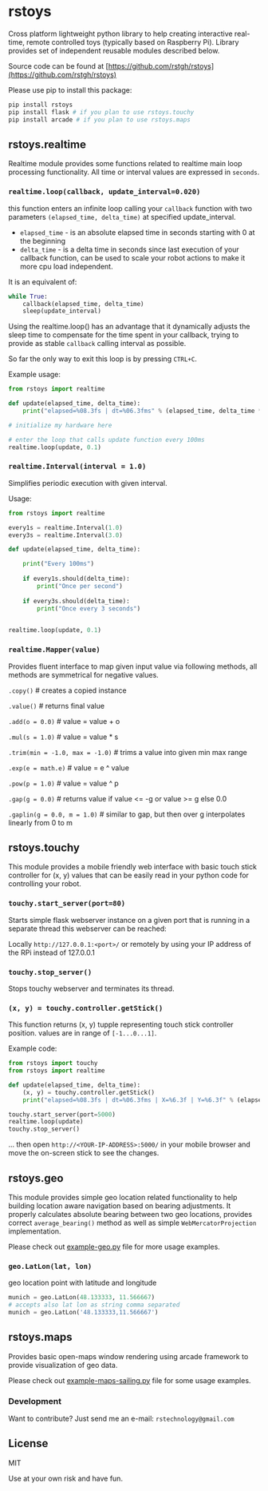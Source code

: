 # rstoys

Cross platform lightweight python library to help creating interactive real-time, remote controlled toys (typically based on Raspberry Pi). Library provides set of independent reusable modules described below.

Source code can be found at [https://github.com/rstgh/rstoys](https://github.com/rstgh/rstoys)

Please use pip to install this package:

```sh
pip install rstoys
pip install flask # if you plan to use rstoys.touchy
pip install arcade # if you plan to use rstoys.maps
```

## rstoys.realtime

Realtime module provides some functions related to realtime main loop processing functionality.
All time or interval values are expressed in `seconds`.

### `realtime.loop(callback, update_interval=0.020)`

this function enters an infinite loop calling your `callback` function with two parameters `(elapsed_time, delta_time)` at specified update_interval.

- `elapsed_time` - is an absolute elapsed time in seconds starting with 0 at the beginning
- `delta_time` - is a delta time in seconds since last execution of your callback function, can be used to scale your robot actions to make it more cpu load independent.

It is an equivalent of:

```python
while True:
    callback(elapsed_time, delta_time)
    sleep(update_interval)
```

Using the realtime.loop() has an advantage that it dynamically adjusts the sleep time to compensate for the time spent in your callback, trying to provide as stable `callback` calling interval as possible.

So far the only way to exit this loop is by pressing `CTRL+C`.

Example usage:

```python
from rstoys import realtime

def update(elapsed_time, delta_time):
    print("elapsed=%08.3fs | dt=%06.3fms" % (elapsed_time, delta_time * 1000))

# initialize my hardware here

# enter the loop that calls update function every 100ms
realtime.loop(update, 0.1)
```

### `realtime.Interval(interval = 1.0)`

Simplifies periodic execution with given interval.

Usage:

```python
from rstoys import realtime

every1s = realtime.Interval(1.0)
every3s = realtime.Interval(3.0)

def update(elapsed_time, delta_time):

    print("Every 100ms")
    
    if every1s.should(delta_time):
        print("Once per second")
        
    if every3s.should(delta_time):
        print("Once every 3 seconds")
        

realtime.loop(update, 0.1)
```  

### `realtime.Mapper(value)`

Provides fluent interface to map given input value via following methods, all methods are symmetrical for negative values.

`.copy()` # creates a copied instance

`.value()` # returns final value

`.add(o = 0.0)` # value = value + o

`.mul(s = 1.0)` # value = value * s

`.trim(min = -1.0, max = -1.0)` # trims a value into given min max range

`.exp(e = math.e)` # value = e ^ value

`.pow(p = 1.0)` # value = value ^ p

`.gap(g = 0.0)` # returns value if value <= -g or value >= g else 0.0

`.gaplin(g = 0.0, m = 1.0)` # similar to gap, but then over g interpolates linearly from 0 to m


## rstoys.touchy

This module provides a mobile friendly web interface with basic touch stick controller for (x, y) values that can be easily read in your python code for controlling your robot.

### `touchy.start_server(port=80)`

Starts simple flask webserver instance on a given port that is running in a separate thread this webserver can be reached:

Locally `http://127.0.0.1:<port>/` or remotely by using your IP address of the RPi instead of 127.0.0.1

### `touchy.stop_server()`

Stops touchy webserver and terminates its thread.

### `(x, y) = touchy.controller.getStick()`

This function returns (x, y) tupple representing touch stick controller position.
values are in range of `[-1...0...1]`.

Example code:

```python
from rstoys import touchy
from rstoys import realtime

def update(elapsed_time, delta_time):
    (x, y) = touchy.controller.getStick()
    print("elapsed=%08.3fs | dt=%06.3fms | X=%6.3f | Y=%6.3f" % (elapsed_time, delta_time * 1000, x, y))

touchy.start_server(port=5000)
realtime.loop(update)
touchy.stop_server()
```
... then open `http://<YOUR-IP-ADDRESS>:5000/` in your mobile browser and move the on-screen stick to see the changes.

## rstoys.geo

This module provides simple geo location related functionality to help building location aware navigation based on bearing adjustments. It properly calculates absolute bearing between two geo locations, provides correct `average_bearing()` method as well as simple `WebMercatorProjection` implementation. 

Please check out [example-geo.py](https://github.com/rstgh/rstoys/blob/master/example-geo.py) file for more usage examples.  

### `geo.LatLon(lat, lon)`

geo location point with latitude and longitude

```python
munich = geo.LatLon(48.133333, 11.566667)
# accepts also lat lon as string comma separated
munich = geo.LatLon('48.133333,11.566667')
```


## rstoys.maps

Provides basic open-maps window rendering using arcade framework to provide visualization of geo data.

Please check out [example-maps-sailing.py](https://github.com/rstgh/rstoys/blob/master/example-maps-sailing.py) file for some usage examples.  
 

### Development

Want to contribute? Just send me an e-mail: `rstechnology@gmail.com`

## License

MIT

Use at your own risk and have fun.
